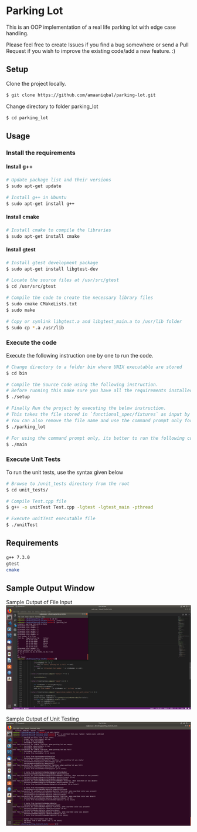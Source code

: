 # Parking Lot
This is an OOP implementation of a real life parking lot with edge case handling.

Please feel free to create Issues if you find a bug somewhere or send a Pull Request if you wish to improve the existing code/add a new feature. :)

## Setup

Clone the project locally.

```sh
$ git clone https://github.com/amaaniqbal/parking-lot.git
```

Change directory to folder parking_lot

```sh
$ cd parking_lot
```

## Usage

### Install the requirements

#### Install g++

```sh
# Update package list and their versions
$ sudo apt-get update
```

```sh
# Install g++ in Ubuntu
$ sudo apt-get install g++
```

#### Install cmake

```sh
# Install cmake to compile the libraries
$ sudo apt-get install cmake
```

#### Install gtest

```sh
# Install gtest development package
$ sudo apt-get install libgtest-dev
```

```sh
# Locate the source files at /usr/src/gtest
$ cd /usr/src/gtest
```

```sh
# Compile the code to create the necessary library files
$ sudo cmake CMakeLists.txt
$ sudo make
```

```sh
# Copy or symlink libgtest.a and libgtest_main.a to /usr/lib folder
$ sudo cp *.a /usr/lib
```


### Execute the code

Execute the following instruction one by one to run the code.

```sh
# Change directory to a folder bin where UNIX executable are stored
$ cd bin
```

```sh
# Compile the Source Code using the following instruction. 
# Before running this make sure you have all the requirements installed.
$ ./setup
```

```sh
# Finally Run the project by executing the below instruction. 
# This takes the file stored in `functional_spec/fixtures` as input by default. 
# You can also remove the file name and use the command prompt only for interactive workflow. 
$ ./parking_lot
```

```sh
# For using the command prompt only, its better to run the following command
$ ./main
```

### Execute Unit Tests

To run the unit tests, use the syntax given below

```sh
# Browse to /unit_tests directory from the root
$ cd unit_tests/
```

```sh
# Compile Test.cpp file
$ g++ -o unitTest Test.cpp -lgtest -lgtest_main -pthread
```

```sh
# Execute unitTest executable file
$ ./unitTest
```

## Requirements

```sh
g++ 7.3.0 
gtest
cmake
```

## Sample Output Window
Sample Output of File Input
![Output1](images/output.png)

Sample Output of Unit Testing
![Output2](images/unit_tests.png)
